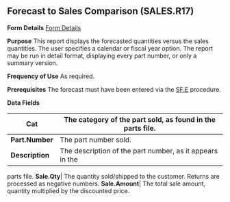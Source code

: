 ## Forecast to Sales Comparison (SALES.R17)
<PageHeader />

**Form Details**
[Form Details](../SALES-R17-1/README.md)

**Purpose**
This report displays the forecasted quantities versus the sales quantities.
The user specifies a calendar or fiscal year option. The report may be run in
detail format, displaying every part number, or only a summary version.

**Frequency of Use**
As required.

**Prerequisites**
The forecast must have been entered via the [SF.E](../SF-E/README.md) procedure.

**Data Fields**

| **Cat**         | The category of the part sold, as found in the parts file. |
| --------------- | ---------------------------------------------------------- |
| **Part.Number** | The part number sold.                                      |
| **Description** | The description of the part number, as it appears in the   |
parts file.
**Sale.Qty**|  The quantity sold/shipped to the customer. Returns are
processed as negative numbers.
**Sale.Amount**|  The total sale amount, quantity multiplied by the discounted
price.

<badge text= "Version 8.10.57 " vertical="middle" />

<PageFooter />
